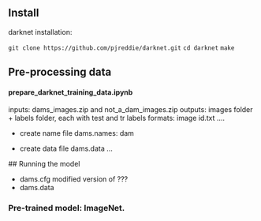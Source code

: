 ## Install

darknet installation:

`git clone https://github.com/pjreddie/darknet.git`
`cd darknet`
`make`


## Pre-processing data

#### prepare_darknet_training_data.ipynb
inputs: dams_images.zip and not_a_dam_images.zip
outputs: images folder + labels folder, each with test and tr
labels formats: image id.txt
    ….

+ create name file
    dams.names:
        dam

+ create data file
    dams.data
        …

## Running the model
+ dams.cfg
    modified version of ???
+ dams.data

### Pre-trained model: ImageNet.
